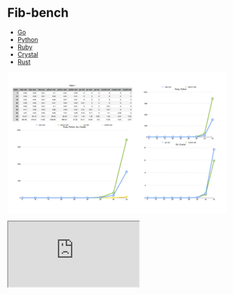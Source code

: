 # Fib-bench

- [Go](https://golang.org/)
- [Python](https://www.python.org/)
- [Ruby](https://www.ruby-lang.org/en/)
- [Crystal](http://crystal-lang.org/)
- [Rust](https://www.rust-lang.org/)

![](https://raw.githubusercontent.com/pauladam/fib-bench/master/results.png)

<iframe src='https://raw.githubusercontent.com/pauladam/fib-bench/master/benchmark.html'>

# TODO
